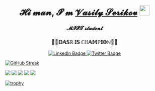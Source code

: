 <h1 align="center">𝓗𝓲 𝓶𝓪𝓷, 𝓘'𝓶 <a href="https://vk.com/idvasup" target="_blank">𝓥𝓪𝓼𝓲𝓵𝔂 𝓢𝓮𝓻𝓲𝓴𝓸𝓿</a> 
<img src="https://github.com/blackcater/blackcater/raw/main/images/Hi.gif" height="32"/></h1>
<h3 align="center">𝓜𝓘𝓟𝓣 𝓼𝓽𝓾𝓭𝓮𝓷𝓽 </h3>
<h3 align="center">🚀🥇𝔻𝔸𝕊ℝ 𝕀𝕊 ℂℍ𝔸𝕄ℙ𝕀𝕆ℕ🥇🚀</h3>

<div id="badges" align="center">
  <a href="https://t.me/VasilySer">
    <img src="https://img.shields.io/badge/Telegram-blue?style=for-the-badge&logo=Telegram&logoColor=white" alt="LinkedIn Badge"/>
  </a>
  <a href="https://vk.com/idvasup">
    <img src="https://img.shields.io/badge/Vkontakte-blue?style=for-the-badge&logo=VK&logoColor=white" alt="Twitter Badge"/>
  </a>
</div>

[![GitHub Streak](http://github-readme-streak-stats.herokuapp.com?user=serikov1&theme=dark&date_format=j%20M%5B%20Y%5D)](https://git.io/streak-stats)

![](https://github-profile-summary-cards.vercel.app/api/cards/profile-details?username=serikov1&theme=solarized_dark)
![](https://github-profile-summary-cards.vercel.app/api/cards/most-commit-language?username=serikov1&theme=solarized_dark)
![](https://github-profile-summary-cards.vercel.app/api/cards/repos-per-language?username=serikov1&theme=solarized_dark)
![](https://github-profile-summary-cards.vercel.app/api/cards/stats?username=serikov1&theme=solarized_dark)
![](https://github-profile-summary-cards.vercel.app/api/cards/productive-time?username=serikov1&theme=solarized_dark)

[![trophy](https://github-profile-trophy.vercel.app/?username=serikov1)](https://github.com/serikov1/github-profile-trophy)
